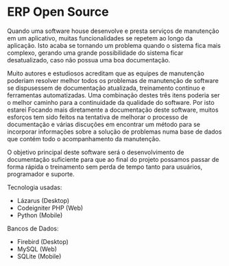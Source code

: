 # ERP Open Source
  Quando uma software house desenvolve e presta serviços de manutenção em um aplicativo, muitas funcionalidades se repetem ao longo da aplicação. Isto acaba se tornando um problema quando o sistema fica mais complexo, gerando uma grande possibilidade do sistema ficar desatualizado, caso não possua uma boa documentação.
  
  Muito autores e estudiosos acreditam que as equipes de manutenção poderiam resolver melhor todos os problemas de manutenção de software se dispusessem de documentação 
atualizada, treinamento contínuo e ferramentas automatizadas. Uma combinação destes três itens poderia ser o melhor caminho para a continuidade da qualidade do software.
  Por isto estarei Focando mais diretamente a documentação deste software, muitos esforços tem sido feitos na tentativa de melhorar o processo de documentação e várias discuções em encontrar um método para se incorporar informações sobre a solução de problemas numa base de dados que contém todo o acompanhamento da manutenção. 
  
  O objetivo principal deste software será o desenvolvimento de documentação suficiente para que ao final do projeto possamos passar de forma rápida o treinamento sem perda de tempo tanto para usuários, programador e suporte.
  
Tecnologia usadas:
- Lázarus (Desktop) 
- Codeigniter PHP (Web) 
- Python (Mobile)

Bancos de Dados:
- Firebird (Desktop)
- MySQL (Web)
- SQLite (Mobile)
